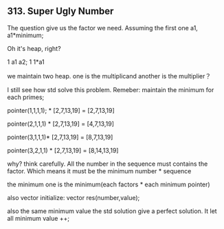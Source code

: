 ## 313. Super Ugly Number

The question give us the factor we need. Assuming the first one a1, a1*minimum;

Oh it's heap, right?

1 a1 a2; 1 1*a1 

we maintain two heap. one is the multiplicand another is the multiplier？

I still see how std solve this problem. Remeber: maintain the minimum for each primes;

pointer(1,1,1,1); * [2,7,13,19] = [2,7,13,19]

pointer(2,1,1,1) * [2,7,13,19] = [4,7,13,19]

pointer(3,1,1,1)* [2,7,13,19] = [8,7,13,19]

pointer(3,2,1,1) * [2,7,13,19] = [8,14,13,19]

why? think carefully. All the number in the sequence must contains the factor. Which means it must be the minimum number * sequence

the minimum one is the minimum(each factors * each minimum pointer)

also vector initialize: vector res(number,value);

also the same minimum value the std solution give a perfect solution. It let all minimum value ++;
